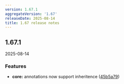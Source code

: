 ```yaml
---
version: 1.67.1
aggregateVersion: '1.67'
releaseDate: 2025-08-14
title: 1.67 release notes
---
```

## 1.67.1
2025-08-14

### Features

* **core:** annotations now support inheritence ([45b5a79](https://gitlab.com/taxi-lang/taxi-lang/commit/45b5a790560c085b33992dd37216792572ef828d))



